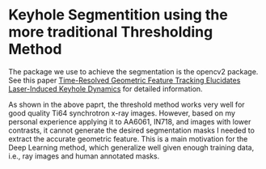 # Keyhole Segmentition using the more traditional Thresholding Method

The package we use to achieve the segmentation is the opencv2 package. See this paper [Time-Resolved Geometric Feature Tracking Elucidates Laser-Induced Keyhole Dynamics](https://link.springer.com/article/10.1007/s40192-021-00241-4) for detailed information.

As shown in the above paprt, the threshold method works very well for good quality Ti64 synchrotron x-ray images. However, based on my personal experience applying it to AA6061, IN718, and images with lower contrasts, it cannot generate the desired segmentation masks I needed to extract the accurate geometric feature. This is a main motivation for the Deep Learning method, which generalize well given enough training data, i.e., ray images and human annotated masks.

